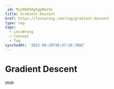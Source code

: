 ```yaml
---
_id: Myz8DA9AghgpNei9i
title: Gradient Descent
href: https://lesswrong.com/tag/gradient-descent
type: tag
tags:
  - LessWrong
  - Concept
  - Tag
synchedAt: '2022-08-29T10:47:20.708Z'
---
```

# Gradient Descent

stub